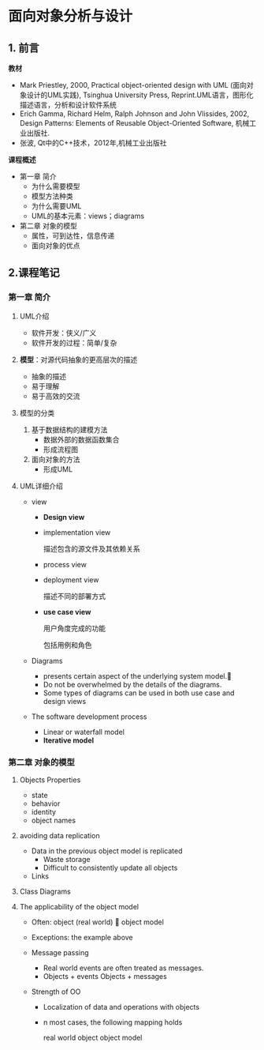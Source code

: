 # 面向对象分析与设计

## 1. 前言

**教材**

+ Mark Priestley, 2000, Practical object-oriented design with UML (面向对象设计的UML实践),  Tsinghua University Press,  Reprint.UML语言，图形化描述语言，分析和设计软件系统
+ Erich Gamma, Richard Helm, Ralph Johnson and John Vlissides, 2002, Design Patterns: Elements of Reusable Object-Oriented Software, 机械工业出版社.
+ 张波, Qt中的C++技术，2012年,机械工业出版社

**课程概述**

+ 第一章 简介
  + 为什么需要模型
  + 模型方法种类
  + 为什么需要UML
  + UML的基本元素：views；diagrams
+ 第二章 对象的模型
  + 属性，可到达性，信息传递
  + 面向对象的优点

## 2.课程笔记

### 第一章 简介

1. UML介绍

   + 软件开发：侠义/广义
   + 软件开发的过程：简单/复杂

2. **模型**：对源代码抽象的更高层次的描述

   + 抽象的描述
   + 易于理解
   + 易于高效的交流

3. 模型的分类

   1. 基于数据结构的建模方法
      + 数据外部的数据函数集合
      + 形成流程图
   2. 面向对象的方法
      + 形成UML

4. UML详细介绍

   + view

     + **Design view**

     + implementation view

       描述包含的源文件及其依赖关系

     + process view

     + deployment view

       描述不同的部署方式

     + **use case view**

       用户角度完成的功能

       包括用例和角色

   + Diagrams

     + presents certain aspect of the underlying system model.
     + Do not be overwhelmed by the details of the diagrams.
     + Some types of diagrams can be used in both use case and design views

   + The software development process

     + Linear or waterfall model
     + **Iterative model**

### 第二章 对象的模型

1. Objects Properties

   + state
   + behavior
   + identity
   + object names

2. avoiding data replication

   + Data in the previous object model is replicated
     + Waste storage
     + Difficult to consistently update all objects
   + Links

3. Class Diagrams

4. The applicability of the object model

   + Often: object (real world)  object model

   + Exceptions: the example above

   + Message passing

     + Real world events are often treated as messages.
     + Objects + events    Objects + messages

   + Strength of OO

     + Localization of data and operations with objects

     + n most cases, the following mapping holds

       real world object    object model